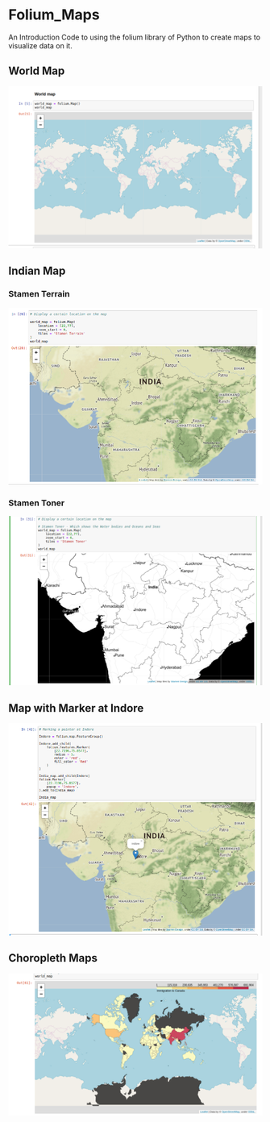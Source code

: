 # Folium_Maps
An Introduction Code to using the folium library of Python to create maps to visualize data on it.

## World Map

![](https://github.com/infiniteoverflow/Folium_Maps/blob/master/screenshots/screen1.png)

## Indian Map

### Stamen Terrain

![](https://github.com/infiniteoverflow/Folium_Maps/blob/master/screenshots/screen2.png)

### Stamen Toner

![](https://github.com/infiniteoverflow/Folium_Maps/blob/master/screenshots/screen3.png)

## Map with Marker at Indore

![](https://github.com/infiniteoverflow/Folium_Maps/blob/master/screenshots/screen4.png)

## Choropleth Maps

![](https://github.com/infiniteoverflow/Folium_Maps/blob/master/screenshots/screen5.png)


